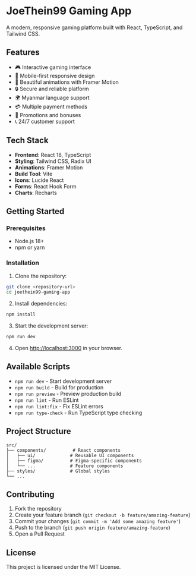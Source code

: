 # JoeThein99 Gaming App

A modern, responsive gaming platform built with React, TypeScript, and Tailwind CSS.

## Features

- 🎮 Interactive gaming interface
- 📱 Mobile-first responsive design
- 🎨 Beautiful animations with Framer Motion
- 🔒 Secure and reliable platform
- 🌍 Myanmar language support
- 💳 Multiple payment methods
- 🎁 Promotions and bonuses
- 📞 24/7 customer support

## Tech Stack

- **Frontend**: React 18, TypeScript
- **Styling**: Tailwind CSS, Radix UI
- **Animations**: Framer Motion
- **Build Tool**: Vite
- **Icons**: Lucide React
- **Forms**: React Hook Form
- **Charts**: Recharts

## Getting Started

### Prerequisites

- Node.js 18+ 
- npm or yarn

### Installation

1. Clone the repository:
```bash
git clone <repository-url>
cd joethein99-gaming-app
```

2. Install dependencies:
```bash
npm install
```

3. Start the development server:
```bash
npm run dev
```

4. Open [http://localhost:3000](http://localhost:3000) in your browser.

## Available Scripts

- `npm run dev` - Start development server
- `npm run build` - Build for production
- `npm run preview` - Preview production build
- `npm run lint` - Run ESLint
- `npm run lint:fix` - Fix ESLint errors
- `npm run type-check` - Run TypeScript type checking

## Project Structure

```
src/
├── components/          # React components
│   ├── ui/             # Reusable UI components
│   ├── figma/          # Figma-specific components
│   └── ...             # Feature components
├── styles/             # Global styles
└── ...
```

## Contributing

1. Fork the repository
2. Create your feature branch (`git checkout -b feature/amazing-feature`)
3. Commit your changes (`git commit -m 'Add some amazing feature'`)
4. Push to the branch (`git push origin feature/amazing-feature`)
5. Open a Pull Request

## License

This project is licensed under the MIT License.